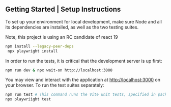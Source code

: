 ## Getting Started | Setup Instructions

To set up your environment for local development, make sure Node and all its
dependencies are installed, as well as the two testing suites.

Note, this project is using an RC candidate of react 19

```bash
npm install --legacy-peer-deps
 npx playwright install
```

In order to run the tests, it is critical that the development server is up
first:

```bash
npm run dev & npx wait-on http://localhost:3000
```

You may view and interact with the application at
[http://localhost:3000](http://localhost:3000) on your browser. To run the test
suites separately:

```bash
npm run test # This command runs the Vite unit tests, specified in package.json.
npx playwriight test
```
